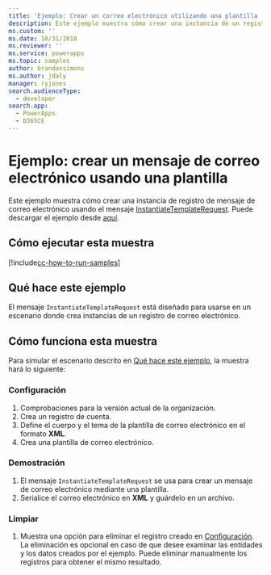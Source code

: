 ```yaml
---
title: 'Ejemplo: Crear un correo electrónico utilizando una plantilla (Common Data Service para aplicaciones) | Microsoft Docs'
description: Este ejemplo muestra cómo crear una instancia de un registro de correo electrónico.
ms.custom: ''
ms.date: 10/31/2018
ms.reviewer: ''
ms.service: powerapps
ms.topic: samples
author: brandonsimons
ms.author: jdaly
manager: ryjones
search.audienceType:
  - developer
search.app:
  - PowerApps
  - D365CE
---
```

# <a name="sample-create-an-email-using-a-template"></a>Ejemplo: crear un mensaje de correo electrónico usando una plantilla

Este ejemplo muestra cómo crear una instancia de registro de mensaje de correo electrónico usando el mensaje [InstantiateTemplateRequest](https://docs.microsoft.com/en-us/dotnet/api/microsoft.crm.sdk.messages.instantiatetemplaterequest?view=dynamics-general-ce-9). Puede descargar el ejemplo desde [aquí](https://github.com/Microsoft/PowerApps-Samples/tree/master/cds/orgsvc/C%23/EmailTemplate). 

## <a name="how-to-run-this-sample"></a>Cómo ejecutar esta muestra

[!include[cc-how-to-run-samples](../../includes/cc-how-to-run-samples.md)]

## <a name="what-this-sample-does"></a>Qué hace este ejemplo

El mensaje `InstantiateTemplateRequest` está diseñado para usarse en un escenario donde crea instancias de un registro de correo electrónico.

## <a name="how-this-sample-works"></a>Cómo funciona esta muestra

Para simular el escenario descrito en [Qué hace este ejemplo](#what-this-sample-does), la muestra hará lo siguiente:

### <a name="setup"></a>Configuración

1. Comprobaciones para la versión actual de la organización.
1. Crea un registro de cuenta. 
2. Define el cuerpo y el tema de la plantilla de correo electrónico en el formato **XML**.
3. Crea una plantilla de correo electrónico.

### <a name="demonstrate"></a>Demostración

1. El mensaje `InstantiateTemplateRequest` se usa para crear un mensaje de correo electrónico mediante una plantilla. 
2. Serialice el correo electrónico en **XML** y guárdelo en un archivo.


### <a name="clean-up"></a>Limpiar

1. Muestra una opción para eliminar el registro creado en [Configuración](#setup).
    La eliminación es opcional en caso de que desee examinar las entidades y los datos creados por el ejemplo. Puede eliminar manualmente los registros para obtener el mismo resultado.
